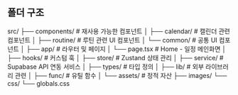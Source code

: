 ## 폴더 구조
src/
├── components/              # 재사용 가능한 컴포넌트
│   ├── calendar/            # 캘린더 관련 컴포넌트
│   ├── routine/             # 루틴 관련 UI 컴포넌트
│   └── common/              # 공통 UI 컴포넌트
│
├── app/                     # 라우터 및 페이지
│   └── page.tsx             # Home - 일정 메인화면
│
├── hooks/                   # 커스텀 훅
│
├── store/                   # Zustand 상태 관리
│
├── service/                 # Supabase API 연동 서비스
│
├── types/                   # 타입 정의
│
├── lib/                     # 외부 라이브러리 관련
│
├── func/                    # 유틸 함수
│
└── assets/                  # 정적 자산
    ├── images/
    └── css/
        └── globals.css